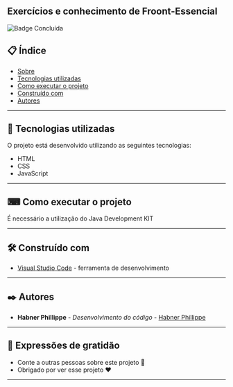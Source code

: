 ## Exercícios e conhecimento de Froont-Essencial

![Badge Concluída](http://img.shields.io/static/v1?label=STATUS&message=CONCLUIDO&color=GREEN&style=for-the-badge)

## 📋 Índice

- [Sobre](#POO-Exercicios)
- [Tecnologias utilizadas](#-tecnologias-utilizadas)
- [Como executar o projeto](#-como-executar-o-projeto)
- [Construído com](#%EF%B8%8F-construído-com)
- [Autores](#%EF%B8%8F-autores)

--- 

## 🚀 Tecnologias utilizadas

O projeto está desenvolvido utilizando as seguintes tecnologias:

- HTML
- CSS
- JavaScript

---  

## ⌨ Como executar o projeto

É necessário a utilização do Java Development KIT

--- 

## 🛠️ Construído com

* [Visual Studio Code](https://code.visualstudio.com/) - ferramenta de desenvolvimento

--- 

## ✒️ Autores

* **Habner Phillippe** - *Desenvolvimento do código* - [Habner Phillippe](https://github.com/HabnerPhillippe)

--- 
 
## 🎁 Expressões de gratidão

* Conte a outras pessoas sobre este projeto 📢
* Obrigado por ver esse projeto ❤️

--- 
